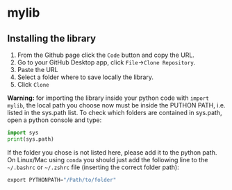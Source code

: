 # mylib

## Installing the library

1. From the Github page click the `Code` button and copy the URL. 
2. Go to your GitHub Desktop app, click `File`->`Clone Repository`. 
3. Paste the URL
4. Select a folder where to save locally the library.
5. Click `Clone`

**Warning:** for importing the library inside your python code with `import mylib`, the local path you choose now must be inside the PUTHON PATH, i.e. listed in the sys.path list.
To check which folders are contained in sys.path, open a python console and type:
```python
import sys
print(sys.path)
```
If the folder you chose is not listed here, please add it to the python path.
On Linux/Mac using `conda` you should just add the following line to the `~/.bashrc` or `~/.zshrc` file (inserting the correct folder path):
```python
export PYTHONPATH="/Path/to/folder"
```
